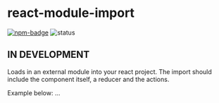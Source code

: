 # react-module-import

[![npm-badge]][npm]
![status](https://img.shields.io/badge/status-early--development-red.svg)

## IN DEVELOPMENT

Loads in an external module into your react project. The import should include the component itself, a reducer and the actions.

Example below:
...

[npm-badge]: https://img.shields.io/npm/v/npm-package.png?style=flat-square
[npm]: https://www.npmjs.org/package/npm-package


